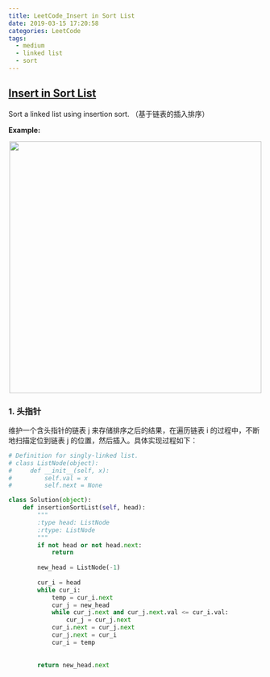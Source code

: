 ```yaml
---
title: LeetCode_Insert in Sort List
date: 2019-03-15 17:20:58
categories: LeetCode
tags: 
  - medium
  - linked list
  - sort
---
```


## [Insert in Sort List](https://leetcode.com/problems/insertion-sort-list/)

Sort a linked list using insertion sort.
（基于链表的插入排序）

<!--more-->

**Example:** 

<div align=center>
	<img src="/images/leetcode_147.png" width = "500" align=center/>
</div>

### 1. 头指针
维护一个含头指针的链表 j 来存储排序之后的结果，在遍历链表 i 的过程中，不断地扫描定位到链表 j 的位置，然后插入。具体实现过程如下：

```python
# Definition for singly-linked list.
# class ListNode(object):
#     def __init__(self, x):
#         self.val = x
#         self.next = None

class Solution(object):
    def insertionSortList(self, head):
        """
        :type head: ListNode
        :rtype: ListNode
        """
        if not head or not head.next:
            return 
        
        new_head = ListNode(-1)
    
        cur_i = head
        while cur_i:
            temp = cur_i.next
            cur_j = new_head
            while cur_j.next and cur_j.next.val <= cur_i.val:
                cur_j = cur_j.next
            cur_i.next = cur_j.next
            cur_j.next = cur_i
            cur_i = temp
            
        
        return new_head.next
```